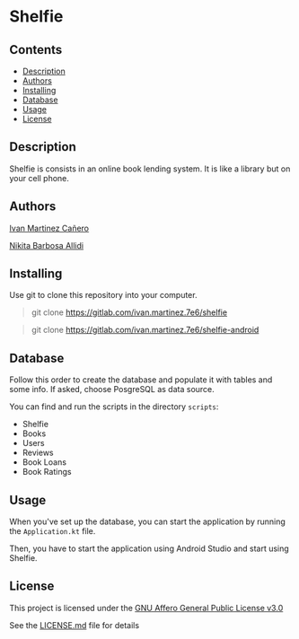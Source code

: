 
# Shelfie

## Contents

*   [Description](#description)
*   [Authors](#authors)
*   [Installing](#installing)
*   [Database](#database)
*   [Usage](#usage)
*   [License](#-license)

## Description

Shelfie is consists in an online book lending system. It is like a library but on your cell phone.

## Authors

[Ivan Martinez Cañero](https://gitlab.com/ivan.martinez.7e6)

[Nikita Barbosa Allidi](https://gitlab.com/nikys)


## Installing

Use git to clone this repository into your computer.

> git clone https://gitlab.com/ivan.martinez.7e6/shelfie

> git clone https://gitlab.com/ivan.martinez.7e6/shelfie-android

## Database

Follow this order to create the database and populate it with tables and some info.
If asked, choose PosgreSQL as data source.

You can find and run the scripts in the directory `scripts`:

*   Shelfie
*   Books
*   Users
*   Reviews
*   Book Loans
*   Book Ratings

## Usage

When you've set up the database, you can start the application by running the `Application.kt` file.

Then, you have to start the application using Android Studio and start using Shelfie.

## License

This project is licensed under the [GNU Affero General Public License v3.0](https://choosealicense.com/licenses/agpl-3.0/) 

See the [LICENSE.md](LICENSE) file for details

